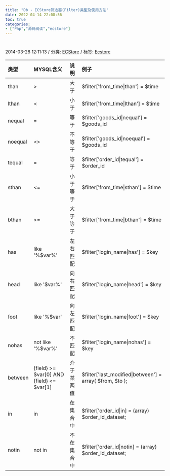 ```yaml
---
title: "Db - ECStore筛选器(Filter)类型及使用方法"
date: 2022-04-14 22:08:56
toc: true
categories:
- ["Php","源码阅读","ecstore"]
---
```


# 
2014-03-28 12:11:13  /  分类:  [ECStore](http://www.hiceon.com/category/ecstore/)  /  标签:  [Ecstore](http://www.hiceon.com/tag/ecstore/)

| 类型 | MYSQL含义 | 说明 | 例子 |
| :--- | :--- | :--- | :--- |
| than | > | 大于 | $filter['from_time&#124;than'] = $time |
| lthan | < | 小于 | $filter['from_time&#124;lthan'] = $time |
| nequal | = | 等于 | $filter['goods_id&#124;nequal'] = $goods_id |
| noequal | <> | 不等于 | $filter['goods_id&#124;noequal'] = $goods_id |
| tequal | = | 等于 | $filter['order_id&#124;tequal'] = $order_id |
| sthan | <= | 小于等于 | $filter['from_time&#124;sthan'] = $time |
| bthan | >= | 大于等于 | $filter['from_time&#124;bthan'] = $time |
| has | like '%$var%' | 左右匹配 | $filter['login_name&#124;has'] = $key |
| head | like '$var%' | 向右匹配 | $filter['login_name&#124;head'] = $key |
| foot | like '%$var' | 向左匹配 | $filter['login_name&#124;foot'] = $key |
| nohas | not like '%$var%' | 不匹配 | $filter['login_name&#124;nohas'] = $key |
| between | {field} >= $var[0] AND {field} <= $var[1] | 介于某两值 | $filter['last_modified&#124;between'] = array( $from, $to ); |
| in | in | 在集合中 | $filter['order_id&#124;in] = (array) $order_id_dataset; |
| notin | not in | 不在集合中 | $filter['order_id&#124;notin] = (array) $order_id_dataset; |


